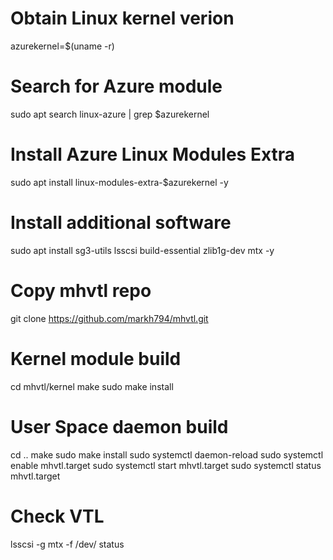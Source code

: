 # Obtain Linux kernel verion
azurekernel=$(uname -r)

# Search for Azure module  
sudo apt search linux-azure | grep $azurekernel

# Install Azure Linux Modules Extra
sudo apt install linux-modules-extra-$azurekernel -y

# Install additional software
sudo apt install sg3-utils lsscsi build-essential zlib1g-dev mtx -y

# Copy mhvtl repo
git clone https://github.com/markh794/mhvtl.git

# Kernel module build
cd mhvtl/kernel
make
sudo make install

# User Space daemon build
cd ..
make
sudo make install
sudo systemctl daemon-reload
sudo systemctl enable mhvtl.target
sudo systemctl start mhvtl.target
sudo systemctl status mhvtl.target

# Check VTL
lsscsi -g
mtx -f /dev/<insert device id> status
